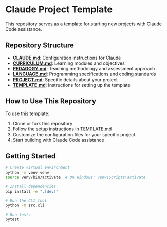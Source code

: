 # Claude Project Template

This repository serves as a template for starting new projects with Claude Code assistance.

## Repository Structure

- **[CLAUDE.md](./CLAUDE.md)**: Configuration instructions for Claude
- **[CURRICULUM.md](./CURRICULUM.md)**: Learning modules and objectives
- **[PEDAGOGY.md](./PEDAGOGY.md)**: Teaching methodology and assessment approach
- **[LANGUAGE.md](./LANGUAGE.md)**: Programming specifications and coding standards
- **[PROJECT.md](./PROJECT.md)**: Specific details about your project
- **[TEMPLATE.md](./TEMPLATE.md)**: Instructions for setting up the template

## How to Use This Repository

To use this template:

1. Clone or fork this repository
2. Follow the setup instructions in [TEMPLATE.md](./TEMPLATE.md)
3. Customize the configuration files for your specific project
4. Start building with Claude Code assistance

## Getting Started

```bash
# Create virtual environment
python -m venv venv
source venv/bin/activate  # On Windows: venv\Scripts\activate

# Install dependencies
pip install -e ".[dev]"

# Run the CLI tool
python -m src.cli

# Run tests
pytest
```